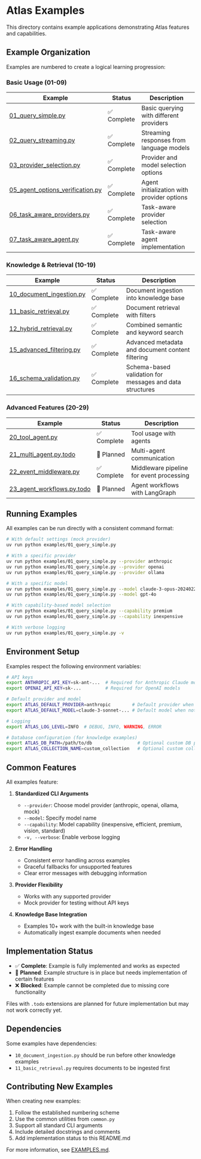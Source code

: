 # Atlas Examples

This directory contains example applications demonstrating Atlas features and capabilities.

## Example Organization

Examples are numbered to create a logical learning progression:

### Basic Usage (01-09)

| Example | Status | Description |
|---------|--------|-------------|
| [01_query_simple.py](./01_query_simple.py) | ✅ Complete | Basic querying with different providers |
| [02_query_streaming.py](./02_query_streaming.py) | ✅ Complete | Streaming responses from language models |
| [03_provider_selection.py](./03_provider_selection.py) | ✅ Complete | Provider and model selection options |
| [05_agent_options_verification.py](./05_agent_options_verification.py) | ✅ Complete | Agent initialization with provider options |
| [06_task_aware_providers.py](./06_task_aware_providers.py) | ✅ Complete | Task-aware provider selection |
| [07_task_aware_agent.py](./07_task_aware_agent.py) | ✅ Complete | Task-aware agent implementation |

### Knowledge & Retrieval (10-19)

| Example | Status | Description |
|---------|--------|-------------|
| [10_document_ingestion.py](./10_document_ingestion.py) | ✅ Complete | Document ingestion into knowledge base |
| [11_basic_retrieval.py](./11_basic_retrieval.py) | ✅ Complete | Document retrieval with filters |
| [12_hybrid_retrieval.py](./12_hybrid_retrieval.py) | ✅ Complete | Combined semantic and keyword search |
| [15_advanced_filtering.py](./15_advanced_filtering.py) | ✅ Complete | Advanced metadata and document content filtering |
| [16_schema_validation.py](./16_schema_validation.py) | ✅ Complete | Schema-based validation for messages and data structures |

### Advanced Features (20-29)

| Example | Status | Description |
|---------|--------|-------------|
| [20_tool_agent.py](./20_tool_agent.py) | ✅ Complete | Tool usage with agents |
| [21_multi_agent.py.todo](./21_multi_agent.py.todo) | 🚧 Planned | Multi-agent communication |
| [22_event_middleware.py](./22_event_middleware.py) | ✅ Complete | Middleware pipeline for event processing |
| [23_agent_workflows.py.todo](./23_agent_workflows.py.todo) | 🚧 Planned | Agent workflows with LangGraph |

## Running Examples

All examples can be run directly with a consistent command format:

```bash
# With default settings (mock provider)
uv run python examples/01_query_simple.py

# With a specific provider
uv run python examples/01_query_simple.py --provider anthropic
uv run python examples/01_query_simple.py --provider openai
uv run python examples/01_query_simple.py --provider ollama

# With a specific model
uv run python examples/01_query_simple.py --model claude-3-opus-20240229
uv run python examples/01_query_simple.py --model gpt-4o

# With capability-based model selection
uv run python examples/01_query_simple.py --capability premium
uv run python examples/01_query_simple.py --capability inexpensive

# With verbose logging
uv run python examples/01_query_simple.py -v
```

## Environment Setup

Examples respect the following environment variables:

```bash
# API keys
export ANTHROPIC_API_KEY=sk-ant-...  # Required for Anthropic Claude models
export OPENAI_API_KEY=sk-...         # Required for OpenAI models

# Default provider and model
export ATLAS_DEFAULT_PROVIDER=anthropic        # Default provider when not specified
export ATLAS_DEFAULT_MODEL=claude-3-sonnet-... # Default model when not specified

# Logging
export ATLAS_LOG_LEVEL=INFO  # DEBUG, INFO, WARNING, ERROR

# Database configuration (for knowledge examples)
export ATLAS_DB_PATH=/path/to/db                 # Optional custom DB path
export ATLAS_COLLECTION_NAME=custom_collection   # Optional custom collection
```

## Common Features

All examples feature:

1. **Standardized CLI Arguments**
   - `--provider`: Choose model provider (anthropic, openai, ollama, mock)
   - `--model`: Specify model name
   - `--capability`: Model capability (inexpensive, efficient, premium, vision, standard)
   - `-v, --verbose`: Enable verbose logging

2. **Error Handling**
   - Consistent error handling across examples
   - Graceful fallbacks for unsupported features
   - Clear error messages with debugging information

3. **Provider Flexibility**
   - Works with any supported provider
   - Mock provider for testing without API keys

4. **Knowledge Base Integration**
   - Examples 10+ work with the built-in knowledge base
   - Automatically ingest example documents when needed

## Implementation Status

- ✅ **Complete**: Example is fully implemented and works as expected
- 🚧 **Planned**: Example structure is in place but needs implementation of certain features
- ❌ **Blocked**: Example cannot be completed due to missing core functionality

Files with `.todo` extensions are planned for future implementation but may not work correctly yet.

## Dependencies

Some examples have dependencies:

- `10_document_ingestion.py` should be run before other knowledge examples
- `11_basic_retrieval.py` requires documents to be ingested first

## Contributing New Examples

When creating new examples:

1. Follow the established numbering scheme
2. Use the common utilities from `common.py`
3. Support all standard CLI arguments
4. Include detailed docstrings and comments
5. Add implementation status to this README.md

For more information, see [EXAMPLES.md](./EXAMPLES.md).

